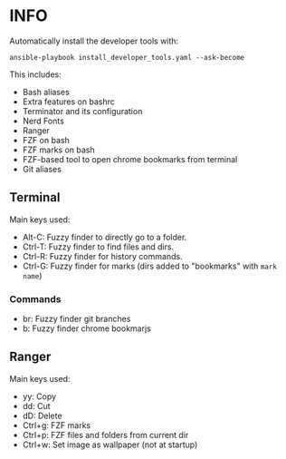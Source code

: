 # INFO
Automatically install the developer tools with:

```shell
ansible-playbook install_developer_tools.yaml --ask-become
```

This includes:

- Bash aliases
- Extra features on bashrc
- Terminator and its configuration
- Nerd Fonts
- Ranger
- FZF on bash
- FZF marks on bash
- FZF-based tool to open chrome bookmarks from terminal
- Git aliases

## Terminal

Main keys used:

- Alt-C: Fuzzy finder to directly go to a folder.
- Ctrl-T: Fuzzy finder to find files and dirs.
- Ctrl-R: Fuzzy finder for history commands.
- Ctrl-G: Fuzzy finder for marks (dirs added to "bookmarks" with `mark name`)


### Commands

- br: Fuzzy finder git branches
- b: Fuzzy finder chrome bookmarjs

## Ranger

Main keys used:

- yy: Copy
- dd: Cut
- dD: Delete
- Ctrl+g: FZF marks
- Ctrl+p: FZF files and folders from current dir
- Ctrl+w: Set image as wallpaper (not at startup)
